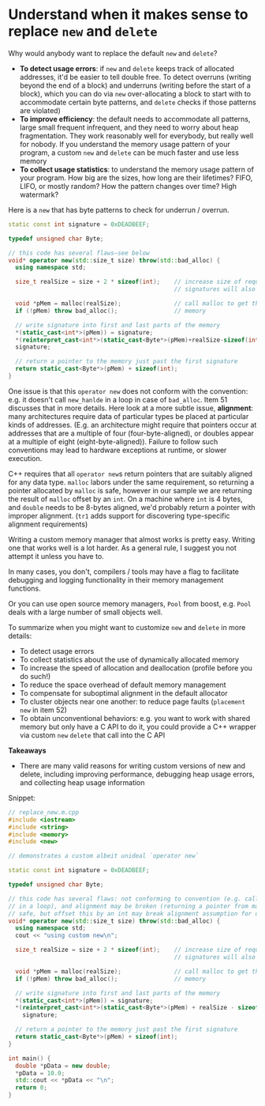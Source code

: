 # Understand when it makes sense to replace `new` and `delete`

Why would anybody want to replace the default `new` and `delete`?
* **To detect usage errors**: if `new` and `delete` keeps track of allocated addresses, it'd be easier to tell double free. To detect overruns (writing beyond the end of a block) and underruns (writing before the start of a block), which you can do via `new` over-allocating a block to start with to accommodate certain byte patterns, and `delete` checks if those patterns are violated)
* **To improve efficiency**: the default needs to accommodate all patterns, large small frequent infrequent, and they need to worry about heap fragmentation. They work reasonably well for everybody, but really well for nobody. If you understand the memory usage pattern of your program, a custom `new` and `delete` can be much faster and use less memory
* **To collect usage statistics**: to understand the memory usage pattern of your program. How big are the sizes, how long are their lifetimes? FIFO, LIFO, or mostly random? How the pattern changes over time? High watermark?

Here is a `new` that has byte patterns to check for underrun / overrun.
```cpp
static const int signature = 0xDEADBEEF;

typedef unsigned char Byte;

// this code has several flaws—see below
void* operator new(std::size_t size) throw(std::bad_alloc) {
  using namespace std;

  size_t realSize = size + 2 * sizeof(int);    // increase size of request so2
                                               // signatures will also fit inside

  void *pMem = malloc(realSize);               // call malloc to get theactual
  if (!pMem) throw bad_alloc();                // memory

  // write signature into first and last parts of the memory
  *(static_cast<int*>(pMem)) = signature;
  *(reinterpret_cast<int*>(static_cast<Byte*>(pMem)+realSize-sizeof(int))) =
  signature;

  // return a pointer to the memory just past the first signature
  return static_cast<Byte*>(pMem) + sizeof(int);
}
```
One issue is that this `operator new` does not conform with the convention: e.g. it doesn't call `new_hanlde` in a loop in case of `bad_alloc`.
Item 51 discusses that in more details.
Here look at a more subtle issue, **alignment**: many architectures require data of particular types be placed at particular kinds of addresses. (E.g. an architecture might require that pointers occur at addresses that are a multiple of four (four-byte-aligned), or doubles appear at a multiple of eight (eight-byte-aligned)).
Failure to follow such conventions may lead to hardware exceptions at runtime, or slower execution.

C++ requires that all `operator new`s return pointers that are suitably aligned for any data type.
`malloc` labors under the same requirement, so returning a pointer allocated by `malloc` is safe, however in our sample we are returning the result of `malloc` offset by an `int`.
On a machine where `int` is 4 bytes, and `double` needs to be 8-bytes aligned, we'd probably return a pointer with improper alignment.
(`tr1` adds support for discovering type-specific alignment requirements)

Writing a custom memory manager that almost works is pretty easy. Writing one that works well is a lot harder. As a general rule, I suggest you not attempt it unless you have to.

In many cases, you don't, compilers / tools may have a flag to facilitate debugging and logging functionality in their memory management functions.

Or you can use open source memory managers, `Pool` from boost, e.g.
`Pool` deals with a large number of small objects well.

To summarize when you might want to customize `new` and `delete` in more details:
* To detect usage errors
* To collect statistics about the use of dynamically allocated memory
* To increase the speed of allocation and deallocation (profile before you do such!)
* To reduce the space overhead of default memory management
* To compensate for suboptimal alignment in the default allocator
* To cluster objects near one another: to reduce page faults (`placement new` in item 52)
* To obtain unconventional behaviors: e.g. you want to work with shared memory but only have a C API to do it, you could provide a C++ wrapper via custom `new` `delete` that call into the C API

**Takeaways**
* There are many valid reasons for writing custom versions of new and delete, including improving performance, debugging heap usage errors, and collecting heap usage information


Snippet:
```cpp
// replace_new.m.cpp
#include <iostream>
#include <string>
#include <memory>
#include <new>

// demonstrates a custom albeit unideal `operator new`

static const int signature = 0xDEADBEEF;

typedef unsigned char Byte;

// this code has several flaws: not conforming to convention (e.g. call handler
// in a loop), and alignment may be broken (returning a pointer from malloc is
// safe, but offset this by an int may break alignment assumption for doubles)
void* operator new(std::size_t size) throw(std::bad_alloc) {
  using namespace std;
  cout << "using custom new\n";

  size_t realSize = size + 2 * sizeof(int);    // increase size of request so2
                                               // signatures will also fit inside

  void *pMem = malloc(realSize);               // call malloc to get theactual
  if (!pMem) throw bad_alloc();                // memory

  // write signature into first and last parts of the memory
  *(static_cast<int*>(pMem)) = signature;
  *(reinterpret_cast<int*>(static_cast<Byte*>(pMem) + realSize - sizeof(int))) =
    signature;

  // return a pointer to the memory just past the first signature
  return static_cast<Byte*>(pMem) + sizeof(int);
}

int main() {
  double *pData = new double;
  *pData = 10.0;
  std::cout << *pData << "\n";
  return 0;
}


```
